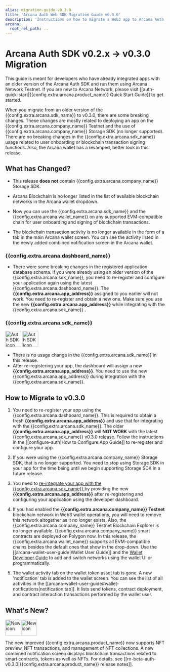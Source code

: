 ```yaml
---
alias: migration-guide-v0.3.0
title: 'Arcana Auth Web SDK Migration Guide v0.3.0'
description: 'Instructions on how to migrate a Web3 app to Arcana Auth Web SDK v0.3.0?'
arcana:
  root_rel_path: ..
---
```


# Arcana Auth SDK v0.2.x -> v0.3.0 Migration

This guide is meant for developers who have already integrated apps with an older version of the Arcana Auth SDK and run them using Arcana Network Testnet. If you are new to Arcana Network, please visit [[auth-quick-start|{{config.extra.arcana.product_name}} Quick Start Guide]] to get started.

When you migrate from an older version of the {{config.extra.arcana.sdk_name}} to v0.3.0, there are some breaking changes. These changes are mostly related to deploying an app on the {{config.extra.arcana.company_name}} Testnet and the use of {{config.extra.arcana.company_name}} Storage SDK (no longer supported). There are no breaking changes in the {{config.extra.arcana.sdk_name}}  usage related to user onboarding or blockchain transaction signing functions.  Also, the Arcana wallet has a revamped, better look in this release.

## What has Changed?

* This release **does not** contain {{config.extra.arcana.company_name}} Storage SDK. 

* Arcana Blockchain is no longer listed in the list of available blockchain networks in the Arcana wallet dropdown.

* Now you can use the {{config.extra.arcana.sdk_name}} and the {{config.extra.arcana.wallet_name}} on any supported EVM-compatible chain for user onboarding and signing of blockchain transactions.

* The blockchain transaction activity is no longer available in the form of a tab in the main Arcana wallet screen. You can see the activity listed in the newly added combined notification screen in the Arcana wallet.

### {{config.extra.arcana.dashboard_name}} 

* There were some breaking changes in the registered application database schema. If you were already using an older version of the {{config.extra.arcana.sdk_name}}, you need to re-register and configure your application again using the latest {{config.extra.arcana.dashboard_name}}. The **{{config.extra.arcana.app_address}}** assigned to you earlier will not work. You need to re-register and obtain a new one. Make sure you use the new **{{config.extra.arcana.app_address}}** while integrating with the {{config.extra.arcana.sdk_name}} .

### {{config.extra.arcana.sdk_name}} 

<img src="/img/icons/i_an_authsdk_light.png#only-light" alt="Auth SDK icon" width="50" />
<img src="/img/icons/i_an_authsdk_dark.png#only-dark" alt="Auth SDK icon" width="50" />

* There is no usage change in the {{config.extra.arcana.sdk_name}} in this release. 
* After re-registering your app, the dashboard will assign a new **{{config.extra.arcana.app_address}}**. You need to use the new {{config.extra.arcana.app_address}} during integration with the {{config.extra.arcana.sdk_name}}.

## How to Migrate to v0.3.0

1. You need to re-register your app using the {{config.extra.arcana.dashboard_name}}. This is required to obtain a fresh **{{config.extra.arcana.app_address}}** and use that for integrating with the {{config.extra.arcana.sdk_name}}. The older **{{config.extra.arcana.app_address}}** will **NOT WORK** with the latest {{config.extra.arcana.sdk_name}} v0.3.0 release. Follow the instructions in the [[configure-auth|How to Configure App Guide]] to re-register and configure your app.

2. If you were using the {{config.extra.arcana.company_name}} Storage SDK, that is no longer supported. You need to stop using Storage SDK in your app for the time being until we begin supporting Storage SDK in a future release.

3. You need to [re-integrate your app with the {{config.extra.arcana.sdk_name}} ]({{page.meta.arcana.root_rel_path}}/howto/integrate_auth/index.md) by providing the new **{{config.extra.arcana.app_address}}** after re-registering and configuring your application using the developer dashboard.

4. If you had enabled the **{{config.extra.arcana.company_name}}  Testnet** blockchain network in Web3 wallet operations, you will need to remove this network altogether as it no longer exists.  Also, the {{config.extra.arcana.company_name}} Testnet Blockchain Explorer is no longer available.  {{config.extra.arcana.company_name}}  smart contracts are deployed on Polygon now. In this release, the {{config.extra.arcana.wallet_name}} supports all EVM-compatible chains besides the default ones that show in the drop-down.  Use the [[arcana-wallet-user-guide|Wallet User Guide]] and the [Wallet Developer Guide]({{page.meta.arcana.root_rel_path}}/howto/arcana_wallet/index.md) to add and switch networks using the wallet UI or programmatically.

5. The wallet activity tab on the wallet token asset tab is gone. A new 'notification' tab is added to the wallet screen. You can see the list of all activities in the [[arcana-wallet-user-guide#wallet-notifications|notification tab]]. It lists send tokens, contract deployment, and contract interaction transactions performed by the wallet user.

## What's New?

<img src="/img/icon_new_light.png#only-light" alt="New icon" width="50" /><img src="/img/icon_new_dark.png#only-dark" alt="New icon" width="50" />

The new improved {{config.extra.arcana.product_name}} now supports NFT preview, NFT transactions, and management of NFT collections. A new combined notification screen displays blockchain transactions related to smart contracts, tokens as well as NFTs. For details, see [[rn-beta-auth-v0.3.0|{{config.extra.arcana.product_name}} release notes]].
